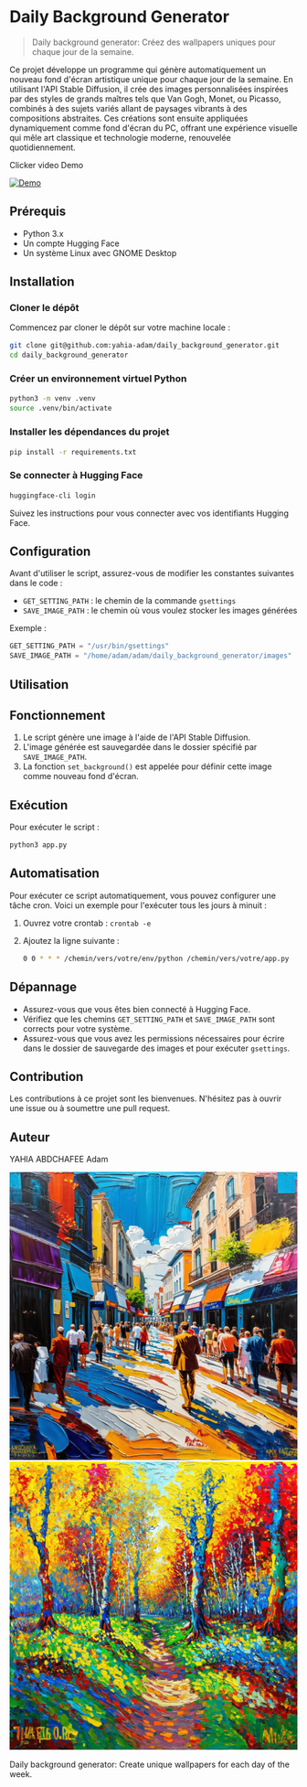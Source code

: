 # Daily Background Generator

> Daily background generator: Créez des wallpapers uniques pour chaque jour de la semaine.

Ce projet développe un programme qui génère automatiquement un nouveau fond d'écran artistique unique pour chaque jour de la semaine. En utilisant l'API Stable Diffusion, il crée des images personnalisées inspirées par des styles de grands maîtres tels que Van Gogh, Monet, ou Picasso, combinés à des sujets variés allant de paysages vibrants à des compositions abstraites. Ces créations sont ensuite appliquées dynamiquement comme fond d'écran du PC, offrant une expérience visuelle qui mêle art classique et technologie moderne, renouvelée quotidiennement.

Clicker video Demo

[![Demo](https://img.youtube.com/vi/cS7cVoVBsfc/0.jpg)](https://youtu.be/cS7cVoVBsfc "Demo Video")

## Prérequis

- Python 3.x
- Un compte Hugging Face
- Un système Linux avec GNOME Desktop

## Installation

### Cloner le dépôt

Commencez par cloner le dépôt sur votre machine locale :

```bash
git clone git@github.com:yahia-adam/daily_background_generator.git
cd daily_background_generator
```

### Créer un environnement virtuel Python

```bash
python3 -m venv .venv
source .venv/bin/activate
```

### Installer les dépendances du projet

```bash
pip install -r requirements.txt
```

### Se connecter à Hugging Face

```bash
huggingface-cli login
```

Suivez les instructions pour vous connecter avec vos identifiants Hugging Face.

## Configuration

Avant d'utiliser le script, assurez-vous de modifier les constantes suivantes dans le code :

- `GET_SETTING_PATH` : le chemin de la commande `gsettings`
- `SAVE_IMAGE_PATH` : le chemin où vous voulez stocker les images générées

Exemple :

```python
GET_SETTING_PATH = "/usr/bin/gsettings"
SAVE_IMAGE_PATH = "/home/adam/adam/daily_background_generator/images"
```

## Utilisation

## Fonctionnement

1. Le script génère une image à l'aide de l'API Stable Diffusion.
2. L'image générée est sauvegardée dans le dossier spécifié par `SAVE_IMAGE_PATH`.
3. La fonction `set_background()` est appelée pour définir cette image comme nouveau fond d'écran.

## Exécution

Pour exécuter le script :

```bash
python3 app.py
```

## Automatisation

Pour exécuter ce script automatiquement, vous pouvez configurer une tâche cron. Voici un exemple pour l'exécuter tous les jours à minuit :

1. Ouvrez votre crontab : `crontab -e`
2. Ajoutez la ligne suivante :

    ```bash
    0 0 * * * /chemin/vers/votre/env/python /chemin/vers/votre/app.py
    ```

## Dépannage

- Assurez-vous que vous êtes bien connecté à Hugging Face.
- Vérifiez que les chemins `GET_SETTING_PATH` et `SAVE_IMAGE_PATH` sont corrects pour votre système.
- Assurez-vous que vous avez les permissions nécessaires pour écrire dans le dossier de sauvegarde des images et pour exécuter `gsettings`.

## Contribution

Les contributions à ce projet sont les bienvenues. N'hésitez pas à ouvrir une issue ou à soumettre une pull request.

## Auteur

YAHIA ABDCHAFEE Adam


![day1](https://raw.githubusercontent.com/yahia-adam/daily_background_generator/main/images/1.webp)
![day3](https://raw.githubusercontent.com/yahia-adam/daily_background_generator/main/images/3.webp)

Daily background generator: Create unique wallpapers for each day of the week.
